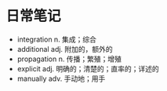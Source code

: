 # 日常笔记
* integration   n. 集成；综合
* additional    adj. 附加的，额外的
* propagation   n. 传播；繁殖；增殖
* explicit      adj. 明确的；清楚的；直率的；详述的
* manually      adv. 手动地；用手
